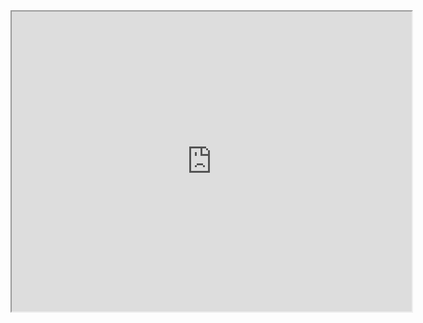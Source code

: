 <iframe src="https://www.google.com/maps/d/embed?mid=zZKNkJBjwJEo.kAK4disFUJf4" width="640" height="480"></iframe>